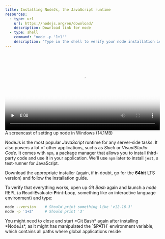 ```yaml
---
title: Installing NodeJs, the JavaScript runtime
resources:
  - type: url
    url: https://nodejs.org/en/download/
    description: Download link for node
  - type: shell
    command: "node -p '1+1'"
    description: "Type in the shell to verify your node installation is working"
---
```


<video 
  width="100%" 
  controls 
  class="my-2 drop-shadow-small" 
  preload="none"
  poster="{% link getting-started/guides/windows-node.mp4.thumb.jpg %}"
  src="{% link getting-started/guides/windows-node.mp4 %}"></video>
<span class="text-center d-block small">A screencast of setting up node in Windows (14.1MB)</span>

NodeJs is the most popular _JavaScript_ runtime for any server-side tasks. It also powers a lot of other applications, suchs as _Slack_ or _VisualStudio Code_. It comes with `npm`, a package manager that allows you to install third-party code and use it in your application. We'll use `npm` later to install `jest`, a test-runner for JavaScript.

Download the appropriate installer (again, if in doubt, go for the **64bit** LTS version) and follow the installation guide.

To verify that everything works, open up _Git Bash_ again and launch a _node_ REPL (a **R**ead-**E**valuate-**P**rint-**L**oop, something like an interactive language environment) and type:

```bash
node --version    # Should print something like 'v12.16.3'
node -p '1+2'     # Should print '3'
```

<div class="advice small" markdown="1">
You might need to close and start *Git Bash* again after installing *NodeJs*, as it might has manipulated the `$PATH` environment variable, which contains all paths where global applications reside
</div>
